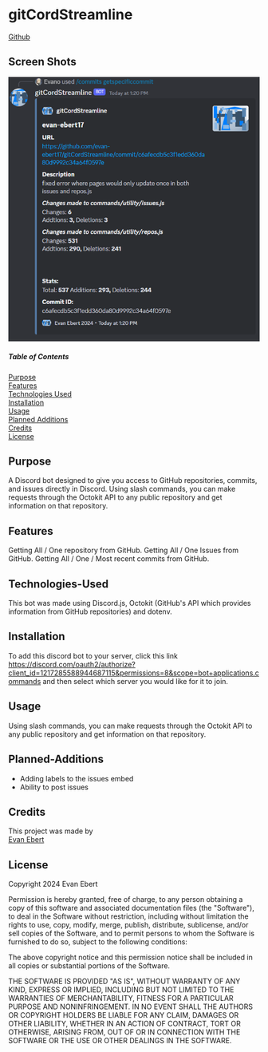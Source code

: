 # gitCordStreamline

[Github](https://github.com/evan-ebert17/gitCordStreamline)

## Screen Shots
![gitCordStreamline](assets/getspecificcommit%20command.PNG)

##### Table of Contents  
[Purpose](#purpose)  
[Features](#features)  
[Technologies Used](#technologies-used)  
[Installation](#installation)  
[Usage](#usage)  
[Planned Additions](#planned-addtions)  
[Credits](#credits)  
[License](#license)  

## Purpose  
A Discord bot designed to give you access to GitHub repositories, commits, and issues directly in Discord. Using slash commands, you can make requests through the Octokit API to any public repository and get information on that repository.

## Features 
Getting All / One repository from GitHub. Getting All / One Issues from GitHub. Getting All / One / Most recent commits from GitHub.

## Technologies-Used  
This bot was made using Discord.js, Octokit (GitHub's API which provides information from GitHub repositories) and dotenv.

## Installation  
To add this discord bot to your server, click this link https://discord.com/oauth2/authorize?client_id=1217285588944687115&permissions=8&scope=bot+applications.commands and then select which server you would like for it to join.

## Usage  
Using slash commands, you can make requests through the Octokit API to any public repository and get information on that repository.

## Planned-Additions
- Adding labels to the issues embed
- Ability to post issues

## Credits
This project was made by  
[Evan Ebert](https://github.com/evan-ebert17)

## License

Copyright 2024 Evan Ebert

Permission is hereby granted, free of charge, to any person obtaining a copy of this software and associated documentation files (the "Software"), to deal in the Software without restriction, including without limitation the rights to use, copy, modify, merge, publish, distribute, sublicense, and/or sell copies of the Software, and to permit persons to whom the Software is furnished to do so, subject to the following conditions:

The above copyright notice and this permission notice shall be included in all copies or substantial portions of the Software.

THE SOFTWARE IS PROVIDED "AS IS", WITHOUT WARRANTY OF ANY KIND, EXPRESS OR IMPLIED, INCLUDING BUT NOT LIMITED TO THE WARRANTIES OF MERCHANTABILITY, FITNESS FOR A PARTICULAR PURPOSE AND NONINFRINGEMENT. IN NO EVENT SHALL THE AUTHORS OR COPYRIGHT HOLDERS BE LIABLE FOR ANY CLAIM, DAMAGES OR OTHER LIABILITY, WHETHER IN AN ACTION OF CONTRACT, TORT OR OTHERWISE, ARISING FROM, OUT OF OR IN CONNECTION WITH THE SOFTWARE OR THE USE OR OTHER DEALINGS IN THE SOFTWARE.
